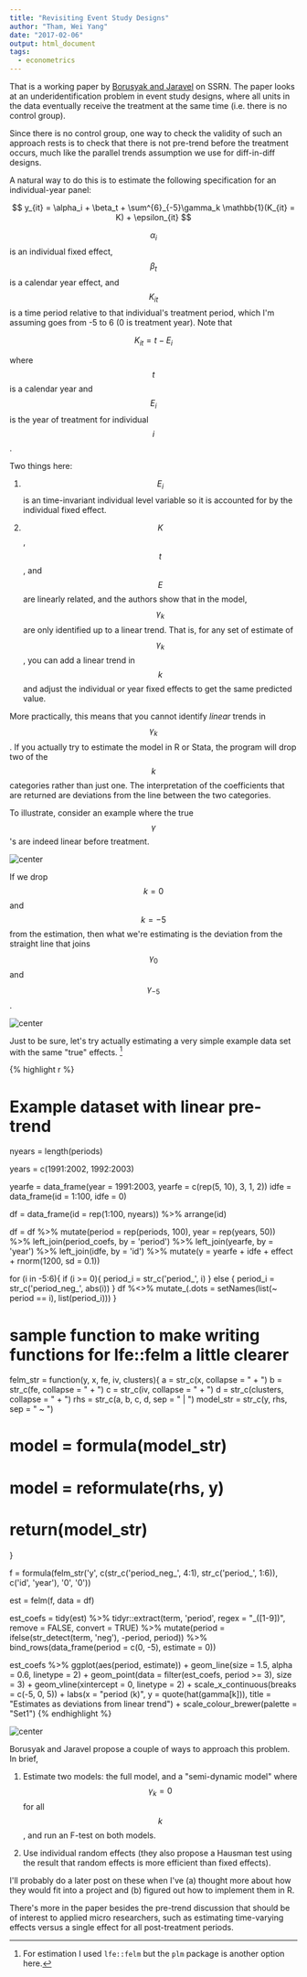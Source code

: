 ```yaml
---
title: "Revisiting Event Study Designs"
author: "Tham, Wei Yang"
date: "2017-02-06"
output: html_document
tags:
  - econometrics
---
```




That is a working paper by [Borusyak and Jaravel](https://papers.ssrn.com/sol3/papers.cfm?abstract_id=2826228) on SSRN. The paper looks at an underidentification problem in event study designs, where all units in the data eventually receive the treatment at the same time (i.e. there is no control group). 

Since there is no control group, one way to check the validity of such an approach rests is to check that there is not pre-trend before the treatment occurs, much like the parallel trends assumption we use for diff-in-diff designs. 

A natural way to do this is to estimate the following specification for an individual-year panel:

$$ y_{it} = \alpha_i + \beta_t + \sum^{6}_{-5}\gamma_k \mathbb{1}(K_{it} = K) + \epsilon_{it} $$

$$\alpha_i$$ is an individual fixed effect, $$\beta_t$$ is a calendar year effect, and $$K_{it}$$ is a time period relative to that individual's treatment period, which I'm assuming goes from -5 to 6 (0 is treatment year). Note that

$$K_{it} = t - E_i$$

where $$t$$ is a calendar year and $$E_i$$ is the year of treatment for individual $$i$$. 

Two things here:  

1. $$E_i$$ is an time-invariant individual level variable so it is accounted for by the individual fixed effect. 

2. $$K$$, $$t$$, and $$E$$ are linearly related, and the authors show that in the model, $$\gamma_k$$ are only identified up to a linear trend. That is, for any set of estimate of $$\gamma_k$$, you can add a linear trend in $$k$$ and adjust the individual or year fixed effects to get the same predicted value.  

More practically, this means that you cannot identify *linear* trends in $$\gamma_k$$. If you actually try to estimate the model in R or Stata, the program will drop two of the $$k$$ categories rather than just one. The interpretation of the coefficients that are returned are deviations from the line between the two categories. 

To illustrate, consider an example where the true $$\gamma$$'s are indeed linear before treatment. 

<img src="/figs/2017-02-06-revisiting_event_study/unnamed-chunk-1-1.png" title="center" alt="center" style="display: block; margin: auto;" />

If we drop $$k = 0$$ and $$k = -5$$ from the estimation, then what we're estimating is the deviation from the straight line that joins $$\gamma_0$$ and $$\gamma_{-5}$$.

<img src="/figs/2017-02-06-revisiting_event_study/unnamed-chunk-2-1.png" title="center" alt="center" style="display: block; margin: auto;" />

Just to be sure, let's try actually estimating a very simple example data set with the same "true" effects. [^1]

[^1]: For estimation I used `lfe::felm` but the `plm` package is another option here. 


{% highlight r %}
# Example dataset with linear pre-trend

nyears = length(periods)

years = c(1991:2002, 1992:2003)

yearfe = data_frame(year = 1991:2003, yearfe = c(rep(5, 10), 3, 1, 2))
idfe = data_frame(id = 1:100, idfe = 0)

df = data_frame(id = rep(1:100, nyears)) %>% arrange(id)

df = df %>% 
  mutate(period = rep(periods, 100), year = rep(years, 50)) %>% 
  left_join(period_coefs, by = 'period') %>% 
  left_join(yearfe, by = 'year') %>% 
  left_join(idfe, by = 'id') %>% 
  mutate(y = yearfe + idfe + effect + rnorm(1200, sd = 0.1))

for (i in -5:6){
  if (i >= 0){
    period_i = str_c('period_', i)
  } else {
    period_i = str_c('period_neg_', abs(i))
  }
  df %<>%
    mutate_(.dots = setNames(list(~ period == i), list(period_i))) 
}

# sample function to make writing functions for lfe::felm a little clearer
felm_str = function(y, x, fe, iv, clusters){
  a = str_c(x, collapse = " + ")
  b = str_c(fe, collapse = " + ")
  c = str_c(iv, collapse = " + ")
  d = str_c(clusters, collapse = " + ")
  rhs = str_c(a, b, c, d, sep = " | ")
  model_str = str_c(y, rhs, sep = " ~ ")
  # model = formula(model_str)
  # model = reformulate(rhs, y)
  # return(model_str)
}

f = formula(felm_str('y', c(str_c('period_neg_', 4:1), str_c('period_', 1:6)), c('id', 'year'), '0', '0'))

est = felm(f, data = df)

est_coefs = tidy(est) %>% 
  tidyr::extract(term, 'period', regex = "_([1-9])", remove = FALSE, convert = TRUE) %>% 
  mutate(period = ifelse(str_detect(term, 'neg'), -period, period)) %>%
  bind_rows(data_frame(period = c(0, -5), estimate = 0))

est_coefs %>% 
  ggplot(aes(period, estimate)) + 
  geom_line(size = 1.5, alpha = 0.6, linetype = 2) +
  geom_point(data = filter(est_coefs, period >= 3), size = 3) + 
  geom_vline(xintercept = 0, linetype = 2) + 
  scale_x_continuous(breaks = c(-5, 0, 5)) +
  labs(x = "period (k)", y = quote(hat(gamma[k])), 
       title = "Estimates as deviations from linear trend") +
    scale_colour_brewer(palette = "Set1")
{% endhighlight %}

<img src="/figs/2017-02-06-revisiting_event_study/unnamed-chunk-3-1.png" title="center" alt="center" style="display: block; margin: auto;" />

Borusyak and Jaravel propose a couple of ways to approach this problem. In brief, 

1. Estimate two models: the full model, and a "semi-dynamic model" where $$\gamma_k = 0$$ for all $$k$$, and run an F-test on both models. 

2. Use individual random effects (they also propose a Hausman test using the result that random effects is more efficient than fixed effects). 

I'll probably do a later post on these when I've (a) thought more about how they would fit into a project and (b) figured out how to implement them in R. 

There's more in the paper besides the pre-trend discussion that should be of interest to applied micro researchers, such as estimating time-varying effects versus a single effect for all post-treatment periods. 

